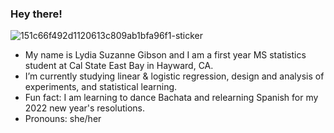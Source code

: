 ### Hey there! 

![151c66f492d1120613c809ab1bfa96f1-sticker](https://user-images.githubusercontent.com/87203716/154820240-37e1aeb4-c425-45da-a8a5-bcec03db4f7c.png)

- My name is Lydia Suzanne Gibson and I am a first year MS statistics student at Cal State East Bay in Hayward, CA.
- I’m currently studying linear & logistic regression, design and analysis of experiments, and statistical learning.
- Fun fact: I am learning to dance Bachata and relearning Spanish for my 2022 new year's resolutions.
- Pronouns: she/her

<!--
**lgibson7/lgibson7** is a ✨ _special_ ✨ repository because its `README.md` (this file) appears on your GitHub profile.

-->
